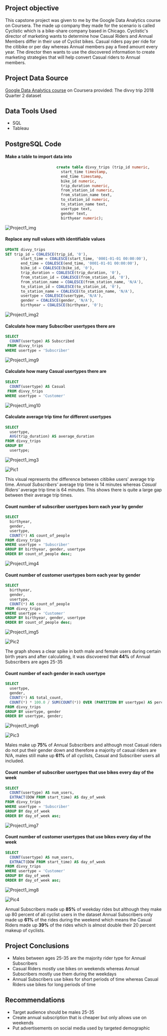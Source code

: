 ## Project objective
This capstone project was given to me by the Google Data Analytics course on Coursera. The made up company they made for the scenario
is called Cyclistic which is a bike-share company based in Chicago. Cyclistic's director of marketing wants to determine how Casual Riders 
and Annual Members differ in their use of Cyclist bikes. Casual riders pay per ride for the citibike or per day whereas Annual members pay a fixed amount every year.
The director then wants to use the discovered information to create marketing strategies that will help convert Casual riders to Annual members.

## Project Data Source
[Google Data Analytics course](https://www.coursera.org/professional-certificates/google-data-analytics) on Coursera provided: The divvy trip 2018 Quarter 2 dataset

## Data Tools Used
* SQL
* Tableau

## PostgreSQL Code
#### Make a table to import data into
```SQL
                       create table divvy_trips (trip_id numeric,
						 start_time timestamp,
						 end_time timestamp,
						 bike_id numeric,
						 trip_duration numeric,
						 from_station_id numeric,
						 from_station_name text,
						 to_station_id numeric,
						 to_station_name text,
						 usertype text,
						 gender text,
						 birthyear numeric);
```
![Project1_img](https://github.com/Scara98/Portfolio/assets/150705975/458fa299-b793-4777-9e91-da34e5812d4f)

#### Replace any null values with identifiable values
```SQL
UPDATE divvy_trips
SET trip_id = COALESCE(trip_id, '0'),
       start_time = COALESCE(start_time, '0001-01-01 00:00:00'),
       end_time = COALESCE(end_time, '0001-01-01 00:00:00'),
       bike_id = COALESCE(bike_id, '0'),
       trip_duration = COALESCE(trip_duration, '0'),
       from_station_id = COALESCE(from_station_id, '0'),
       from_station_name = COALESCE(from_station_name, 'N/A'),
       to_station_id = COALESCE(to_station_id, '0'),
       to_station_name = COALESCE(to_station_name, 'N/A'),
       usertype = COALESCE(usertype, 'N/A'),
       gender = COALESCE(gender, 'N/A'),
       birthyear = COALESCE(birthyear, '0');
```
![Project1_img2](https://github.com/Scara98/Portfolio/assets/150705975/00dc75c8-1501-4773-b2ad-7d80b732cb84)

#### Calculate how many Subscriber usertypes there are
```SQL
SELECT
  COUNT(usertype) AS Subscribed
 FROM divvy_trips
WHERE usertype = 'Subscriber'
```
![Project1_img9](https://github.com/Scara98/Portfolio/assets/150705975/96ac0375-229e-4b3e-9c19-d96ce0d2b141)

#### Calculate how many Casual usertypes there are
```SQL
SELECT
  COUNT(usertype) AS Casual
 FROM divvy_trips
WHERE usertype = 'Customer'
```
![Project1_img10](https://github.com/Scara98/Portfolio/assets/150705975/674f98e6-dbf8-4830-b477-41e268195730)

#### Calculate average trip time for different usertypes
```SQL
SELECT
  usertype,
  AVG(trip_duration) AS average_duration
FROM divvy_trips
GROUP BY
  usertype;
```
![Project1_img3](https://github.com/Scara98/Portfolio/assets/150705975/0cf5e059-3aa9-4916-afdd-d8fd1b8cffb5)


![Pic1](https://github.com/Scara98/Portfolio/assets/150705975/981214df-25c6-4bb7-ab6f-eb25647dffd0)

This visual represents the difference between citibike users' average trip time. *Annual Subscribers'* average trip time is 14 minutes whereas *Casual Riders'* average trip time is 64 minutes. 
This shows there is quite a large gap between their average trip times.

#### Count number of subscriber usertypes born each year by gender
```SQL
SELECT
  birthyear,
  gender,
  usertype,
  COUNT(*) AS count_of_people
FROM divvy_trips
WHERE usertype = 'Subscriber'
GROUP BY birthyear, gender, usertype
ORDER BY count_of_people desc;
```
![Project1_img4](https://github.com/Scara98/Portfolio/assets/150705975/d4e3ed50-cf48-47a9-8ab9-a7351e469442)

#### Count number of customer usertypes born each year by gender

```SQL
SELECT
  birthyear,
  gender,
  usertype,
  COUNT(*) AS count_of_people
FROM divvy_trips
WHERE usertype = 'Customer'
GROUP BY birthyear, gender, usertype
ORDER BY count_of_people desc;
```
![Project1_img5](https://github.com/Scara98/Portfolio/assets/150705975/1a3cc7d7-ac74-4d25-8d4e-92bdee65ec7f)


![Pic2](https://github.com/Scara98/Portfolio/assets/150705975/c2931a57-abcb-490f-8e7d-d77cb1c55516)

The graph shows a clear spike in both male and female users during certain birth years and after calculating, it was discvoered that **44%** of Annual Subscribers are ages 25-35


#### Count number of each gender in each usertype

```SQL
SELECT
  usertype,
  gender,
  COUNT(*) AS total_count,
  COUNT(*) * 100.0 / SUM(COUNT(*)) OVER (PARTITION BY usertype) AS percentage
FROM divvy_trips
GROUP BY usertype, gender
ORDER BY usertype, gender;
```
![Project1_img6](https://github.com/Scara98/Portfolio/assets/150705975/c270db5d-f901-4f10-8700-010e62f9c639)

![Pic3](https://github.com/Scara98/Portfolio/assets/150705975/e8a8794f-3bd8-48d5-9be7-486fbb07656d)

Males make up **75%** of Annual Subscribers and although most Casual riders do not put their gender down and therefore 
a majority of casual riders are N/A, males still make up **61%** of all cyclists, Casual and Subscriber users all included.

#### Count number of subscriber usertypes that use bikes every day of the week

```SQL
SELECT
  COUNT(usertype) AS num_users,
  EXTRACT(DOW FROM start_time) AS day_of_week
FROM divvy_trips
WHERE usertype = 'Subscriber'
GROUP BY day_of_week
ORDER BY day_of_week asc;
```
![Project1_img7](https://github.com/Scara98/Portfolio/assets/150705975/3704ff98-44d6-435d-b5a3-6b0a8da95305)

#### Count number of customer usertypes that use bikes every day of the week

```SQL
SELECT
  COUNT(usertype) AS num_users,
  EXTRACT(DOW FROM start_time) AS day_of_week
FROM divvy_trips
WHERE usertype = 'Customer'
GROUP BY day_of_week
ORDER BY day_of_week asc;
```
![Project1_img8](https://github.com/Scara98/Portfolio/assets/150705975/ff23175b-d66d-423f-8819-aeebaa159c8e)


![Pic4](https://github.com/Scara98/Portfolio/assets/150705975/d5c22d4f-c682-488d-89a3-45833d34fa36)

Annual Subscribers made up **85%** of weekday rides but although they make up 80 percent of all cyclist users in the dataset
Annual Subscribers only made up **61%** of the rides during the weekend which means the Casual Riders made up **39%** of the rides
which is almost double their 20 percent makeup of cyclists.


## Project Conclusions
* Males between ages 25-35 are the majority rider type for Annual Subscribers
* Casual Riders mostly use bikes on weekends whereas Annual Subscribers mostly use them during the weekdays
* Annual Subscribers use bikes for short periods of time whereas Casual Riders use bikes for long periods of time

## Recommendations
* Target audience should be males 25-35
* Create annual subscription that is cheaper but only allows use on weekends
* Put advertisements on social media used by targeted demographic 

